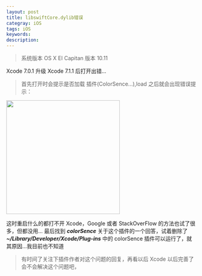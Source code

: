 ```yaml
---
layout: post
title: libswiftCore.dylib错误
categray: iOS
tags: iOS
keywords:
description: 
---
```




>系统版本 OS X EI Capitan 版本 10.11

  Xcode 7.0.1 升级 Xcode 7.1.1 后打开出错...

> 首先打开时会提示是否加载 插件(ColorSence...),load 之后就会出现错误提示：



<img src="http://olnx7jkmx.bkt.clouddn.com/libswiftCore.dylib错误?imageView2/0/interlace/1/q/100|watermark/2/text/a2xvbmUuc3BhY2U=/font/5b6u6L2v6ZuF6buR/fontsize/500/fill/I0YzRjBGMA==/dissolve/86/gravity/SouthEast/dx/10/dy/10" width="300px" />

这时重启什么的都打不开 Xcode，Google 或者 StackOverFlow 的方法也试了很多，但都没用...
最后找到 ***colorSence*** 关于这个插件的一个回答，试着删除了 ***~/Library/Developer/Xcode/Plug-ins*** 中的 colorSence 插件可以运行了，就其原因...我目前也不知道

>有时间了关注下插件作者对这个问题的回复，再看以后 Xcode 以后完善了会不会解决这个问题吧，

